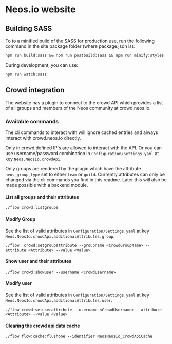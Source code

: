 # Neos.io website

## Building SASS
To to a minified build of the SASS for production use, run the following command in the site package folder (where package.json is):

`npm run build:sass && npm run postbuild:sass && npm run minify:styles`

During development, you can use:

`npm run watch:sass`

## Crowd integration

The website has a plugin to connect to the crowd API which provides
a list of all groups and members of the Neos community at crowd.neos.io.

### Available commands

The cli commands to interact with will ignore cached entries
and always interact with crowd.neos.io directly.

Only in crowd defined IP's are allowed to interact with the API.
Or you can use username/password combination in `Configuration/Settings.yaml` at key `Neos.NeosIo.crowdApi`.

Only groups are rendered by the plugin which have the attribute `neos_group_type` set to either `team` or `guild`.
Currently attributes can only be changed via the cli commands you find in this readme. 
Later this will also be made possible with a backend module.

#### List all groups and their attributes

    ./flow crowd:listgroups 
    
#### Modify Group

See the list of valid attributes in `Configuration/Settings.yaml` at key `Neos.NeosIo.crowdApi.additionalAttributes.group`.

    ./flow  crowd:setgroupattribute --groupname <CrowdGroupName> --attribute <Attribute> --value <Value>      

#### Show user and their attributes

    ./flow crowd:showuser --username <CrowdUsername>
    
#### Modify user

See the list of valid attributes in `Configuration/Settings.yaml` at key `Neos.NeosIo.crowdApi.additionalAttributes.user`.

    ./flow crowd:setuserattribute --username <CrowdUsername> --attribute <Attribute> --value <Value>

#### Clearing the crowd api data cache

    ./flow flow:cache:flushone --identifier NeosNeosIo_CrowdApiCache

